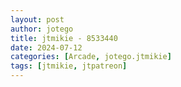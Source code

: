 ```yaml
---
layout: post
author: jotego
title: jtmikie - 8533440
date: 2024-07-12
categories: [Arcade, jotego.jtmikie]
tags: [jtmikie, jtpatreon]
---
```



